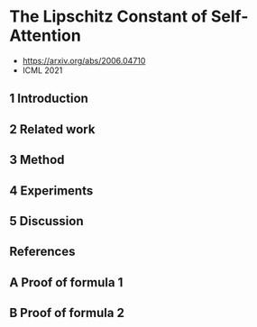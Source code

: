 # The Lipschitz Constant of Self-Attention

- https://arxiv.org/abs/2006.04710
- ICML 2021

## 1 Introduction

## 2 Related work

## 3 Method

## 4 Experiments

## 5 Discussion

## References

## A Proof of formula 1

## B Proof of formula 2
